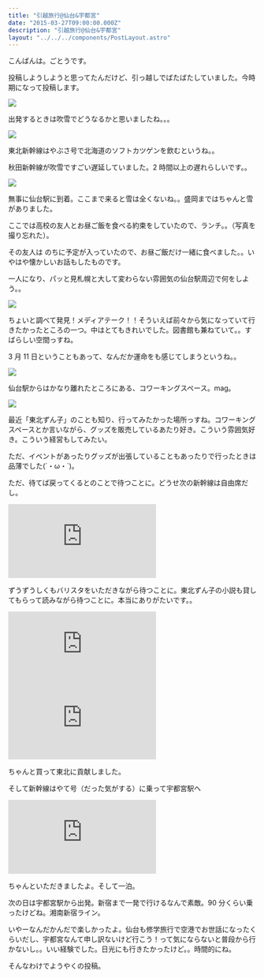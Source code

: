 ```yaml
---
title: "引越旅行@仙台&宇都宮"
date: "2015-03-27T09:00:00.000Z"
description: "引越旅行@仙台&宇都宮"
layout: "../../../components/PostLayout.astro"
---
```


こんばんは。ごとうです。

投稿しようしようと思ってたんだけど、引っ越しでばたばたしていました。今時期になって投稿します。

![](https://cdn-images-1.medium.com/max/2000/0*K2gtEEhgomIX90uM.jpg)

出発するときは吹雪でどうなるかと思いましたね。。。

![](https://cdn-images-1.medium.com/max/2000/0*qJEionv5O_zeEQXY.jpg)

東北新幹線はやぶさ号で北海道のソフトカツゲンを飲むというね。。

秋田新幹線が吹雪ですごい遅延していました。2 時間以上の遅れらしいです。。

![](https://cdn-images-1.medium.com/max/2000/0*LywyRHK9HeXK69L7.jpg)

無事に仙台駅に到着。ここまで来ると雪は全くないね。。盛岡まではちゃんと雪がありました。

ここでは高校の友人とお昼ご飯を食べる約束をしていたので、ランチ。。（写真を撮り忘れた）。

その友人は のちに予定が入っていたので、お昼ご飯だけ一緒に食べました。。いやはや懐かしいお話もしたものです。

一人になり、パッと見札幌と大して変わらない雰囲気の仙台駅周辺で何をしよう。。

![](https://cdn-images-1.medium.com/max/2000/0*nbazdXvsty8BagYx.jpg)

ちょいと調べて発見！メディアテーク！！そういえば前々から気になっていて行きたかったところの一つ。中はとてもきれいでした。図書館も兼ねていて。。すばらしい空間っすね。

3 月 11 日ということもあって、なんだか運命をも感じてしまうというね。。

![](https://cdn-images-1.medium.com/max/2000/0*06087tIF7iX-egC3.jpg)

仙台駅からはかなり離れたところにある、コワーキングスペース。mag。

![](https://cdn-images-1.medium.com/max/2000/0*BFx9w9LUJTye8aii.jpg)

最近「東北ずん子」のことも知り、行ってみたかった場所っすね。コワーキングスペースとか言いながら、グッズを販売しているあたり好き。こういう雰囲気好き。こういう経営もしてみたい。

ただ、イベントがあったりグッズが出張していることもあったりで行ったときは品薄でした(´・ω・`)。

ただ、待てば戻ってくるとのことで待つことに。どうせ次の新幹線は自由席だし。

<iframe src="https://medium.com/media/1fe03c90d56dd04d1aa083a8dc480940" frameborder=0></iframe>

ずうずうしくもバリスタをいただきながら待つことに。東北ずん子の小説も貸してもらって読みながら待つことに。本当にありがたいです。。

<iframe src="https://medium.com/media/9dc29a2b7e4ea0535574940b80c98e11" frameborder=0></iframe>

<iframe src="https://medium.com/media/6b496a8673edb22942cce6748a20a84c" frameborder=0></iframe>

ちゃんと買って東北に貢献しました。

そして新幹線はやて号（だった気がする）に乗って宇都宮駅へ

<iframe src="https://medium.com/media/f20d1c673e630f7d5a02fc84f78aafbd" frameborder=0></iframe>

ちゃんといただきましたよ。そして一泊。

次の日は宇都宮駅から出発。新宿まで一発で行けるなんで素敵。90 分くらい乗ったけどね。湘南新宿ライン。

いやーなんだかんだで楽しかったよ。仙台も修学旅行で空港でお世話になったくらいだし、宇都宮なんて申し訳ないけど行こう！って気にならないと普段から行かないし。。いい経験でした。日光にも行きたかったけど。。時間的にね。

そんなわけでようやくの投稿。
